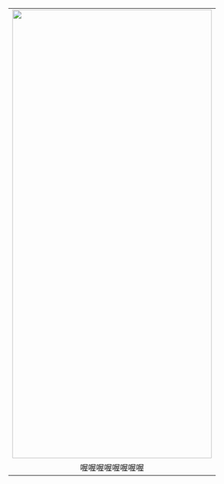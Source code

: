 <meta charset="UTF-8">
<center>
<div id="head">
<table width="1000"border="0"cellpadding="0"cellscacing="0">
<tr>
<td ><center><img src="retsu.JPG"width="400"height="900"></center></td>
</tr>

<tr>
<td><center>喔喔喔喔喔喔喔喔</center></td>
</tr>
</table>
</center>
